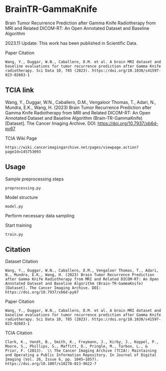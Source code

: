 # BrainTR-GammaKnife
Brain Tumor Recurrence Prediction after Gamma Knife Radiotherapy from MRI and Related DICOM-RT: An Open Annotated Dataset and Baseline Algorithm

2023.11 Update: This work has been published in Scientific Data.

Paper Citation
```
Wang, Y., Duggar, W.N., Caballero, D.M. et al. A brain MRI dataset and baseline evaluations for tumor recurrence prediction after Gamma Knife radiotherapy. Sci Data 10, 785 (2023). https://doi.org/10.1038/s41597-023-02683-1
```

## TCIA link

Wang, Y., Duggar, W.N., Caballero, D.M., Vengaloor Thomas, T., Adari, N., Mundra, E.K., Wang, H. (2023) Brain Tumor Recurrence Prediction after Gamma Knife Radiotherapy from MRI and Related DICOM-RT: An Open Annotated Dataset and Baseline Algorithm (Brain-TR-GammaKnife) [Dataset]. The Cancer Imaging Archive. DOI: https://doi.org/10.7937/xb6d-py67

TCIA Wiki Page
```
https://wiki.cancerimagingarchive.net/pages/viewpage.action?pageId=145753093
```

## Usage
Sample preprocessing steps
```
preprocessing.py
```

Model structure
```
model.py
```
Perform necessary data sampling

Start training
```
train.py
```

## Citation

Dataset Citation
```
Wang, Y., Duggar, W.N., Caballero, D.M., Vengaloor Thomas, T., Adari, N., Mundra, E.K., Wang, H. (2023) Brain Tumor Recurrence Prediction after Gamma Knife Radiotherapy from MRI and Related DICOM-RT: An Open Annotated Dataset and Baseline Algorithm (Brain-TR-GammaKnife) [Dataset]. The Cancer Imaging Archive. DOI:  https://doi.org/10.7937/xb6d-py67 
```
Paper Citation
```
Wang, Y., Duggar, W.N., Caballero, D.M. et al. A brain MRI dataset and baseline evaluations for tumor recurrence prediction after Gamma Knife radiotherapy. Sci Data 10, 785 (2023). https://doi.org/10.1038/s41597-023-02683-1
```
TCIA Citation
```
Clark, K., Vendt, B., Smith, K., Freymann, J., Kirby, J., Koppel, P., Moore, S., Phillips, S., Maffitt, D., Pringle, M., Tarbox, L., & Prior, F. (2013).  \\ The Cancer Imaging Archive (TCIA): Maintaining and Operating a Public Information Repository. In Journal of Digital Imaging (Vol. 26, Issue 6, pp. 1045–1057).  https://doi.org/10.1007/s10278-013-9622-7
```
